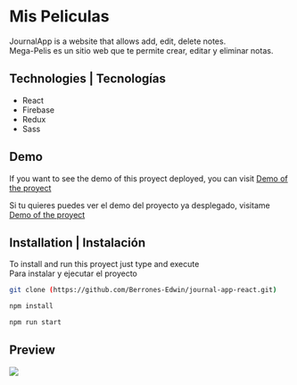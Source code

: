 # Mis Peliculas

JournalApp is a website that allows add, edit, delete notes.<br>
Mega-Pelis es un sitio web que te permite crear, editar y eliminar notas.

## Technologies | Tecnologías 

- React
- Firebase
- Redux
- Sass

## Demo

If you want to see the demo of this proyect deployed, you can visit [Demo of the proyect](https://berrones-edwin.github.io/journal-app-react/)

Si tu quieres puedes ver el demo del proyecto ya desplegado, visitame [Demo of the proyect](https://berrones-edwin.github.io/journal-app-react/)

## Installation | Instalación

To install and run this proyect just type and execute <br>
Para instalar y ejecutar el proyecto 

```bash
git clone (https://github.com/Berrones-Edwin/journal-app-react.git)
```

```bash
npm install
```

```bash
npm run start
```

## Preview

![](https://user-images.githubusercontent.com/44040730/107075006-24d7eb00-67af-11eb-9b77-61ff78ccbb57.png)